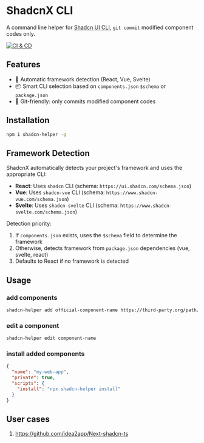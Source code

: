# ShadcnX CLI

A command line helper for [Shadcn UI CLI][1], `git commit` modified component codes only.

[![CI & CD](https://github.com/idea2app/ShadcnX/actions/workflows/main.yml/badge.svg)][2]

## Features

- 🚀 Automatic framework detection (React, Vue, Svelte)
- 📦 Smart CLI selection based on `components.json` `$schema` or `package.json`
- 🔧 Git-friendly: only commits modified component codes

## Installation

```bash
npm i shadcn-helper -g
```

## Framework Detection

ShadcnX automatically detects your project's framework and uses the appropriate CLI:

- **React**: Uses `shadcn` CLI (schema: `https://ui.shadcn.com/schema.json`)
- **Vue**: Uses `shadcn-vue` CLI (schema: `https://www.shadcn-vue.com/schema.json`)
- **Svelte**: Uses `shadcn-svelte` CLI (schema: `https://www.shadcn-svelte.com/schema.json`)

Detection priority:

1. If `components.json` exists, uses the `$schema` field to determine the framework
2. Otherwise, detects framework from `package.json` dependencies (vue, svelte, react)
3. Defaults to React if no framework is detected

## Usage

### add components

```bash
shadcn-helper add official-component-name https://third-party.org/path/to/component
```

### edit a component

```bash
shadcn-helper edit component-name
```

### install added components

```json
{
  "name": "my-web-app",
  "private": true,
  "scripts": {
    "install": "npx shadcn-helper install"
  }
}
```

## User cases

1. https://github.com/idea2app/Next-shadcn-ts

[1]: https://ui.shadcn.com/docs/cli
[2]: https://github.com/idea2app/ShadcnX/actions/workflows/main.yml
